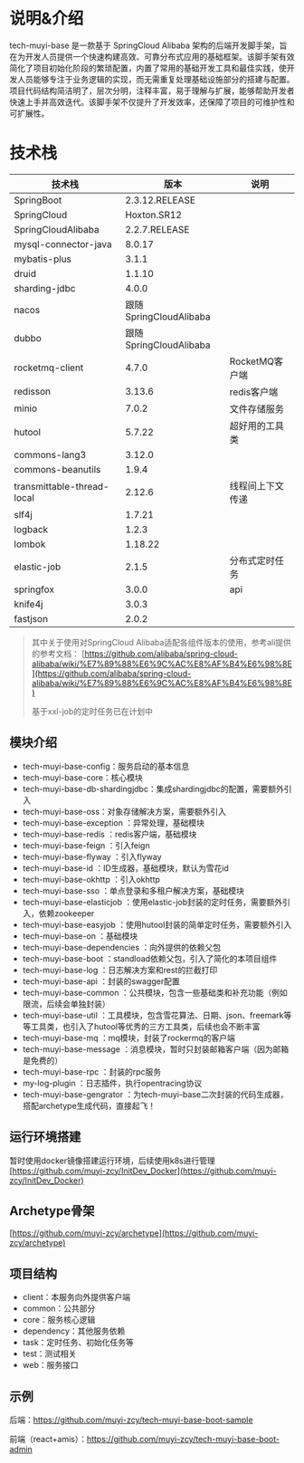 # 说明&介绍

tech-muyi-base 是一款基于 SpringCloud Alibaba 架构的后端开发脚手架，旨在为开发人员提供一个快速构建高效、可靠分布式应用的基础框架。该脚手架有效简化了项目初始化阶段的繁琐配置，内置了常用的基础开发工具和最佳实践，使开发人员能够专注于业务逻辑的实现，而无需重复处理基础设施部分的搭建与配置。项目代码结构简洁明了，层次分明，注释丰富，易于理解与扩展，能够帮助开发者快速上手并高效迭代。该脚手架不仅提升了开发效率，还保障了项目的可维护性和可扩展性。

# 技术栈

| 技术栈                     | 版本                   | 说明             |
| -------------------------- | ---------------------- | ---------------- |
| SpringBoot                 | 2.3.12.RELEASE         |                  |
| SpringCloud                | Hoxton.SR12            |                  |
| SpringCloudAlibaba         | 2.2.7.RELEASE          |                  |
| mysql-connector-java       | 8.0.17                 |                  |
| mybatis-plus               | 3.1.1                  |                  |
| druid                      | 1.1.10                 |                  |
| sharding-jdbc              | 4.0.0                  |                  |
| nacos                      | 跟随SpringCloudAlibaba |                  |
| dubbo                      | 跟随SpringCloudAlibaba |                  |
| rocketmq-client            | 4.7.0                  | RocketMQ客户端   |
| redisson                   | 3.13.6                 | redis客户端      |
| minio                      | 7.0.2                  | 文件存储服务     |
| hutool                     | 5.7.22                 | 超好用的工具类   |
| commons-lang3              | 3.12.0                 |                  |
| commons-beanutils          | 1.9.4                  |                  |
| transmittable-thread-local | 2.12.6                 | 线程间上下文传递 |
| slf4j                      | 1.7.21                 |                  |
| logback                    | 1.2.3                  |                  |
| lombok                     | 1.18.22                |                  |
| elastic-job                | 2.1.5                  | 分布式定时任务   |
| springfox                  | 3.0.0                  | api              |
| knife4j                    | 3.0.3                  |                  |
| fastjson                   | 2.0.2                  |                  |

> 其中关于使用对SpringCloud Alibaba适配各组件版本的使用，参考ali提供的参考文档：
> [https://github.com/alibaba/spring-cloud-alibaba/wiki/%E7%89%88%E6%9C%AC%E8%AF%B4%E6%98%8E](https://github.com/alibaba/spring-cloud-alibaba/wiki/%E7%89%88%E6%9C%AC%E8%AF%B4%E6%98%8E)
> 
> 基于xxl-job的定时任务已在计划中


## 模块介绍

-  tech-muyi-base-config：服务启动的基本信息
-  tech-muyi-base-core：核心模块
-  tech-muyi-base-db-shardingjdbc：集成shardingjdbc的配置，需要额外引入
-  tech-muyi-base-oss：对象存储解决方案，需要额外引入
-  tech-muyi-base-exception ：异常处理，基础模块
-  tech-muyi-base-redis ：redis客户端，基础模块
-  tech-muyi-base-feign ：引入feign
-  tech-muyi-base-flyway ：引入flyway
-  tech-muyi-base-id ：ID生成器，基础模块，默认为雪花id
-  tech-muyi-base-okhttp ：引入okhttp
-  tech-muyi-base-sso ：单点登录和多租户解决方案，基础模块
-  tech-muyi-base-elasticjob ：使用elastic-job封装的定时任务，需要额外引入，依赖zookeeper
-  tech-muyi-base-easyjob ：使用hutool封装的简单定时任务，需要额外引入
-  tech-muyi-base-on ：基础模块
-  tech-muyi-base-dependencies ：向外提供的依赖父包
-  tech-muyi-base-boot ：standload依赖父包，引入了简化的本项目组件
-  tech-muyi-base-log ：日志解决方案和rest的拦截打印
-  tech-muyi-base-api ：封装的swagger配置
-  tech-muyi-base-common ：公共模块，包含一些基础类和补充功能（例如限流，后续会单独封装）
-  tech-muyi-base-util ：工具模块，包含雪花算法、日期、json、freemark等等工具类，也引入了hutool等优秀的三方工具类，后续也会不断丰富
-  tech-muyi-base-mq ：mq模块，封装了rockermq的客户端
-  tech-muyi-base-message ：消息模块，暂时只封装邮箱客户端（因为邮箱是免费的）
-  tech-muyi-base-rpc ：封装的rpc服务
-  my-log-plugin ：日志插件，执行opentracing协议
-  tech-muyi-base-gengrator ：为tech-muyi-base二次封装的代码生成器，搭配archetype生成代码，直接起飞！

## 运行环境搭建

暂时使用docker镜像搭建运行环境，后续使用k8s进行管理
[https://github.com/muyi-zcy/InitDev_Docker](https://github.com/muyi-zcy/InitDev_Docker)

## Archetype骨架

[https://github.com/muyi-zcy/archetype](https://github.com/muyi-zcy/archetype)

## 项目结构

- client：本服务向外提供客户端
- common：公共部分
- core：服务核心逻辑
- dependency：其他服务依赖
- task：定时任务、初始化任务等
- test：测试相关
- web：服务接口

## 示例
后端：https://github.com/muyi-zcy/tech-muyi-base-boot-sample

前端（react+amis）：https://github.com/muyi-zcy/tech-muyi-base-boot-admin